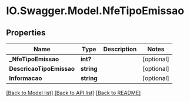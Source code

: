 # IO.Swagger.Model.NfeTipoEmissao
## Properties

Name | Type | Description | Notes
------------ | ------------- | ------------- | -------------
**_NfeTipoEmissao** | **int?** |  | [optional] 
**DescricaoTipoEmissao** | **string** |  | [optional] 
**Informacao** | **string** |  | [optional] 

[[Back to Model list]](../README.md#documentation-for-models) [[Back to API list]](../README.md#documentation-for-api-endpoints) [[Back to README]](../README.md)

